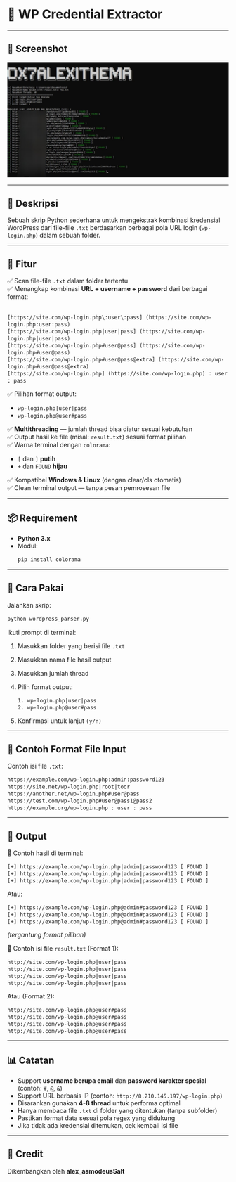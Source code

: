 # 🔐 WP Credential Extractor

---

## 📸 Screenshot  
![WP Credential Extractor Screenshot](https://raw.githubusercontent.com/alexithema1337/wordpress-parser/refs/heads/main/preview.png)  

---

## 📖 Deskripsi  

Sebuah skrip Python sederhana untuk mengekstrak kombinasi kredensial WordPress dari file-file `.txt` berdasarkan berbagai pola URL login (`wp-login.php`) dalam sebuah folder.

---

## 📌 Fitur

✅ Scan file-file `.txt` dalam folder tertentu  
✅ Menangkap kombinasi **URL + username + password** dari berbagai format:
```

[https://site.com/wp-login.php\:user\:pass] (https://site.com/wp-login.php:user:pass)
[https://site.com/wp-login.php|user|pass] (https://site.com/wp-login.php|user|pass)
[https://site.com/wp-login.php#user@pass] (https://site.com/wp-login.php#user@pass)
[https://site.com/wp-login.php#user@pass@extra] (https://site.com/wp-login.php#user@pass@extra)
[https://site.com/wp-login.php] (https://site.com/wp-login.php) : user : pass

````

✅ Pilihan format output:
- `wp-login.php|user|pass`
- `wp-login.php@user#pass`

✅ **Multithreading** — jumlah thread bisa diatur sesuai kebutuhan  
✅ Output hasil ke file (misal: `result.txt`) sesuai format pilihan  
✅ Warna terminal dengan `colorama`:
- `[` dan `]` **putih**
- `+` dan `FOUND` **hijau**

✅ Kompatibel **Windows & Linux** (dengan clear/cls otomatis)  
✅ Clean terminal output — tanpa pesan pemrosesan file  

---

## 📦 Requirement

- **Python 3.x**
- Modul:
  ```bash
  pip install colorama
---

## 🚀 Cara Pakai

Jalankan skrip:

```bash
python wordpress_parser.py
```

Ikuti prompt di terminal:

1. Masukkan folder yang berisi file `.txt`
2. Masukkan nama file hasil output
3. Masukkan jumlah thread
4. Pilih format output:

   ```
   1. wp-login.php|user|pass
   2. wp-login.php@user#pass
   ```
5. Konfirmasi untuk lanjut `(y/n)`

---

## 📂 Contoh Format File Input

Contoh isi file `.txt`:

```
https://example.com/wp-login.php:admin:password123
https://site.net/wp-login.php|root|toor
https://another.net/wp-login.php#user@pass
https://test.com/wp-login.php#user@pass1@pass2
https://example.org/wp-login.php : user : pass
```

---

## 📜 Output

📌 Contoh hasil di terminal:

```
[+] https://example.com/wp-login.php|admin|password123 [ FOUND ]
[+] https://example.com/wp-login.php|admin|password123 [ FOUND ]
[+] https://example.com/wp-login.php|admin|password123 [ FOUND ]
```

Atau:

```
[+] https://example.com/wp-login.php@admin#password123 [ FOUND ]
[+] https://example.com/wp-login.php@admin#password123 [ FOUND ]
[+] https://example.com/wp-login.php@admin#password123 [ FOUND ]
```

*(tergantung format pilihan)*

📌 Contoh isi file `result.txt` (Format 1):

```
http://site.com/wp-login.php|user|pass
http://site.com/wp-login.php|user|pass
http://site.com/wp-login.php|user|pass
http://site.com/wp-login.php|user|pass
```

Atau (Format 2):

```
http://site.com/wp-login.php@user#pass
http://site.com/wp-login.php@user#pass
http://site.com/wp-login.php@user#pass
http://site.com/wp-login.php@user#pass
```

---

## 📊 Catatan

* Support **username berupa email** dan **password karakter spesial** (contoh: `#`, `@`, `&`)
* Support URL berbasis IP (contoh: `http://8.210.145.197/wp-login.php`)
* Disarankan gunakan **4-8 thread** untuk performa optimal
* Hanya membaca file `.txt` di folder yang ditentukan (tanpa subfolder)
* Pastikan format data sesuai pola regex yang didukung
* Jika tidak ada kredensial ditemukan, cek kembali isi file

---

## 📣 Credit

Dikembangkan oleh **alex\_asmodeusSalt**
